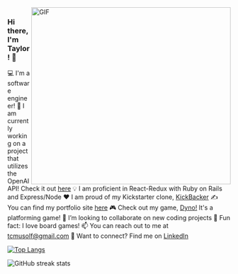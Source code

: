 <img align="right" alt="GIF" src="https://user-images.githubusercontent.com/71670060/116963039-97e0e880-ac5c-11eb-96ee-f314fa4f9d1d.gif" width="450" height="400" />

### Hi there, I'm Taylor! 👋

💻 I'm a software engineer!
:eyes: I am currently working on a project that utilizes the OpenAI API! Check it out [here][chatai]
💡 I am proficient in React-Redux with Ruby on Rails and Express/Node
❤️ I am proud of my Kickstarter clone, [KickBacker][kickbacker]
✍ You can find my portfolio site [here][portfolio]
🎮 Check out my game, [Dyno!][dyno] It's a platforming game!
:rocket: I’m looking to collaborate on new coding projects
🎲 Fun fact: I love board games!
📫 You can reach out to me at tcmusolf@gmail.com
🔗 Want to connect? Find me on [LinkedIn][linkedin]

[![Top Langs](https://github-readme-stats.vercel.app/api/top-langs/?username=taylormusolf&layout=compact)](https://github.com/anuraghazra/github-readme-stats)

<!-- ![GitHub stats](https://github-readme-stats.vercel.app/api?username=taylormusolf&show_icons=true)   -->

![GitHub streak stats](https://github-readme-streak-stats.herokuapp.com/?user=taylormusolf)  
  
[chatai]: https://chat-with-ai-app-d519911d76bc.herokuapp.com/
[linkedin]: https://www.linkedin.com/in/taylor-musolf/
[portfolio]: https://taylormusolf.github.io
[angellist]: https://angel.co/u/taylor-musolf
[kickbacker]: https://kickbacker.herokuapp.com/
[dyno]: https://dyno.taylormusolf.com/
